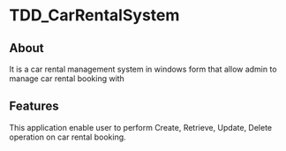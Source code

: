 # TDD_CarRentalSystem
## About
It is a car rental management system in windows form that allow admin to manage car rental booking with  
## Features
This application enable user to perform Create, Retrieve, Update, Delete operation on car rental booking. 
